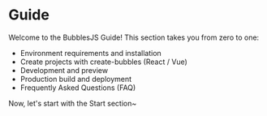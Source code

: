 # Guide

Welcome to the BubblesJS Guide! This section takes you from zero to one:

- Environment requirements and installation
- Create projects with create-bubbles (React / Vue)
- Development and preview
- Production build and deployment
- Frequently Asked Questions (FAQ)

Now, let's start with the Start section~